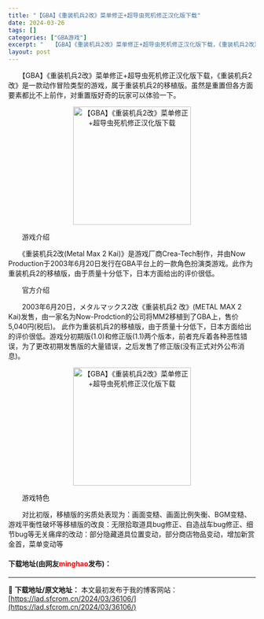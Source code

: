 ```yaml
---
title: "【GBA】《重装机兵2改》菜单修正+超导虫死机修正汉化版下载"
date: 2024-03-26
tags: []
categories: ["GBA游戏"]
excerpt: "　　【GBA】《重装机兵2改》菜单修正+超导虫死机修正汉化版下载，《重装机兵2改》是一款动作冒险类型的游戏，属于重装机兵2的移植版。虽然是重置但各方面要素都比不上前作，对重置版好奇的玩家可以体验一下。 　　游戏介绍 　　《重装机兵2改(Metal Max 2 Kai)》是游戏厂商Crea-Tech制&hellip;"
layout: post
---
```


 <p>　　【GBA】《重装机兵2改》菜单修正+超导虫死机修正汉化版下载，《重装机兵2改》是一款动作冒险类型的游戏，属于重装机兵2的移植版。虽然是重置但各方面要素都比不上前作，对重置版好奇的玩家可以体验一下。</p> <p align="center"><img align="" border="0" src="https://lad.sfcrom.cn/wp-content/uploads/2024/03/20240326_66026614c2b5c.png" width="240" alt="【GBA】《重装机兵2改》菜单修正+超导虫死机修正汉化版下载" /></p> <p>　　游戏介绍</p> <p>　　《重装机兵2改(Metal Max 2 Kai)》是游戏厂商Crea-Tech制作，并由Now Production于2003年6月20日发行在GBA平台上的一款角色扮演类游戏。此作为重装机兵2的移植版，由于质量十分低下，日本方面给出的评价很低。</p> <p>　　官方介绍</p> <p>　　2003年6月20日，メタルマックス2改《重装机兵2 改》(METAL MAX 2 Kai)发售，由一家名为Now-Prodction的公司将MM2移植到了GBA上，售价5,040円(税后)。 此作为重装机兵2的移植版，由于质量十分低下，日本方面给出的评价很低。游戏分初期版(1.0)和修正版(1.1)两个版本，前者充斥着各种恶性错误，为了更改初期发售版的大量错误，之后发售了修正版(没有正式对外公布消息)。</p> <p align="center"><img align="" border="0" src="https://lad.sfcrom.cn/wp-content/uploads/2024/03/20240326_660266152dc9e.png" width="240" alt="【GBA】《重装机兵2改》菜单修正+超导虫死机修正汉化版下载" /></p> <p>　　游戏特色</p> <p>　　对比初版，移植版的劣质处表现为：画面变糙、画面比例失衡、BGM变糙、游戏平衡性破坏等移植版的改良：无限拾取道具bug修正、自造战车bug修正、细节bug等无关痛痒的改动：部分隐藏道具位置变动，部分商店物品变动，增加新赏金首，菜单变动等</p> <p><h4>下载地址(由网友<font color="red">minghao</font>发布)：</h4></p> 

---
📖 **下载地址/原文地址：** 本文最初发布于我的博客网站：[https://lad.sfcrom.cn/2024/03/36106/](https://lad.sfcrom.cn/2024/03/36106/)
